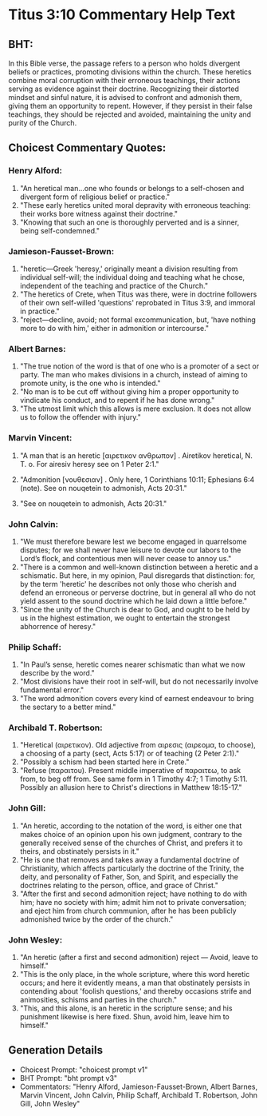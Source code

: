 # Titus 3:10 Commentary Help Text

## BHT:
In this Bible verse, the passage refers to a person who holds divergent beliefs or practices, promoting divisions within the church. These heretics combine moral corruption with their erroneous teachings, their actions serving as evidence against their doctrine. Recognizing their distorted mindset and sinful nature, it is advised to confront and admonish them, giving them an opportunity to repent. However, if they persist in their false teachings, they should be rejected and avoided, maintaining the unity and purity of the Church.

## Choicest Commentary Quotes:
### Henry Alford:
1. "An heretical man...one who founds or belongs to a self-chosen and divergent form of religious belief or practice." 
2. "These early heretics united moral depravity with erroneous teaching: their works bore witness against their doctrine."
3. "Knowing that such an one is thoroughly perverted and is a sinner, being self-condemned."

### Jamieson-Fausset-Brown:
1. "heretic—Greek 'heresy,' originally meant a division resulting from individual self-will; the individual doing and teaching what he chose, independent of the teaching and practice of the Church."
2. "The heretics of Crete, when Titus was there, were in doctrine followers of their own self-willed 'questions' reprobated in Titus 3:9, and immoral in practice."
3. "reject—decline, avoid; not formal excommunication, but, 'have nothing more to do with him,' either in admonition or intercourse."

### Albert Barnes:
1. "The true notion of the word is that of one who is a promoter of a sect or party. The man who makes divisions in a church, instead of aiming to promote unity, is the one who is intended." 
2. "No man is to be cut off without giving him a proper opportunity to vindicate his conduct, and to repent if he has done wrong." 
3. "The utmost limit which this allows is mere exclusion. It does not allow us to follow the offender with injury."

### Marvin Vincent:
1. "A man that is an heretic [αιρετικον ανθρωπον] . Airetikov heretical, N. T. o. For airesiv heresy see on 1 Peter 2:1." 

2. "Admonition [νουθεσιαν] . Only here, 1 Corinthians 10:11; Ephesians 6:4 (note). See on nouqetein to admonish, Acts 20:31." 

3. "See on nouqetein to admonish, Acts 20:31."

### John Calvin:
1. "We must therefore beware lest we become engaged in quarrelsome disputes; for we shall never have leisure to devote our labors to the Lord’s flock, and contentious men will never cease to annoy us."
2. "There is a common and well-known distinction between a heretic and a schismatic. But here, in my opinion, Paul disregards that distinction: for, by the term 'heretic' he describes not only those who cherish and defend an erroneous or perverse doctrine, but in general all who do not yield assent to the sound doctrine which he laid down a little before."
3. "Since the unity of the Church is dear to God, and ought to be held by us in the highest estimation, we ought to entertain the strongest abhorrence of heresy."

### Philip Schaff:
1. "In Paul’s sense, heretic comes nearer schismatic than what we now describe by the word."
2. "Most divisions have their root in self-will, but do not necessarily involve fundamental error."
3. "The word admonition covers every kind of earnest endeavour to bring the sectary to a better mind."

### Archibald T. Robertson:
1. "Heretical (αιρετικον). Old adjective from αιρεσις (αιρεομα, to choose), a choosing of a party (sect, Acts 5:17) or of teaching (2 Peter 2:1)."
2. "Possibly a schism had been started here in Crete."
3. "Refuse (παραιτου). Present middle imperative of παραιτεω, to ask from, to beg off from. See same form in 1 Timothy 4:7; 1 Timothy 5:11. Possibly an allusion here to Christ's directions in Matthew 18:15-17."

### John Gill:
1. "An heretic, according to the notation of the word, is either one that makes choice of an opinion upon his own judgment, contrary to the generally received sense of the churches of Christ, and prefers it to theirs, and obstinately persists in it."
2. "He is one that removes and takes away a fundamental doctrine of Christianity, which affects particularly the doctrine of the Trinity, the deity, and personality of Father, Son, and Spirit, and especially the doctrines relating to the person, office, and grace of Christ."
3. "After the first and second admonition reject; have nothing to do with him; have no society with him; admit him not to private conversation; and eject him from church communion, after he has been publicly admonished twice by the order of the church."

### John Wesley:
1. "An heretic (after a first and second admonition) reject — Avoid, leave to himself."
2. "This is the only place, in the whole scripture, where this word heretic occurs; and here it evidently means, a man that obstinately persists in contending about 'foolish questions,' and thereby occasions strife and animosities, schisms and parties in the church."
3. "This, and this alone, is an heretic in the scripture sense; and his punishment likewise is here fixed. Shun, avoid him, leave him to himself."


## Generation Details
- Choicest Prompt: "choicest prompt v1"
- BHT Prompt: "bht prompt v3"
- Commentators: "Henry Alford, Jamieson-Fausset-Brown, Albert Barnes, Marvin Vincent, John Calvin, Philip Schaff, Archibald T. Robertson, John Gill, John Wesley"
